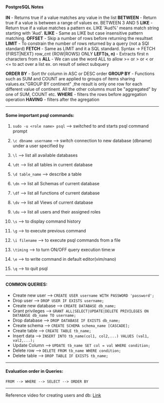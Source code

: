 #### PostgreSQL Notes  

**IN** 		- Returns true if a value matches any value in the list
**BETWEEN** 	- Return true if a value is between a range of values ex. BETWEEN 3 AND 5
**LIKE**		- Return true if a value matches a pattern ex. LIKE 'Aud%' means match string starting with 'Aud'.
**ILIKE**		- Same as LIKE but case insensitive pattern matching.
**OFFSET** 		- Skip a number of rows before returning the resultset 
**LIMIT**		- To constrain the number of rows returned by a query (not a SQl standard)
**FETCH**		- Same as LIMIT and it a SQL standard. Syntax -> FETCH {FIRST|NEXT} row_cnt {ROW|ROWS} ONLY
**LEFT(s, n)** 	- Extracts first n characters from s 
**ALL**		- We can use the word ALL to allow >= or > or < or <= to act over a list ex. on result of select subquery 

**ORDER BY**	- Sort thr column in ASC or DESC order
**GROUP BY**	- Functions such as SUM and COUNT are applied to groups of items sharing values.ex."GROUP BY continent" ,the result is only one row for each different value of continent. All the other columns must be "aggregated" by one of SUM, COUNT etc.
**WHERE**		- filters the rows before aggregation operation
**HAVING**		- filters after the agregation

------------------------------------------------------------------------------------------

#### Some important psql commands:

1.  `sudo -u <role name> psql` 	--> switched to <role name> and starts psql command prompt
2. `\c dbname username` 		--> switch connection to new database (dbname) under a user specified by <username>
3. `\l`                --> list all available databases
4. `\dt`				--> list all tables in current database
5. `\d table_name`		--> describe a table
6. `\dn`				--> list all Schemas of current database
7. `\df`				--> list all functions of current database
8. `\dv`				--> list all Views of current database
9. `\du`				--> list all users and their assigned roles

10. `\s`				--> to display command history
11. `\g`				--> to execute previous command
12. `\i filename`			--> to execute psql commands from a file 
13. `\timing`			--> to turn ON/OFF query execution time:w
14. `\e`				--> to write command in default editor(vim/nano)
15. `\q`				--> to quit psql

------------------------------------------------------------------------------------------

#### COMMON QUERIES:

- Create new user 	--> `CREATE USER username WITH PASSWORD 'password';`
- Drop user		--> `DROP USER IF EXISTS username;`
- Create new database 	--> `CREATE DATABASE db_name;`
- Grant privileges	--> `GRANT ALL|SELECT|UPDATE|DELETE PRIVILEGES ON DATABASE db_name TO username;`
- Drop database		--> `DROP DATABASE IF EXISTS db_name;`
- Create schema		--> `CREATE SCHEMA schema_name [CASCADE];`
- Create table		--> `CREATE TABLE tb_name;`
- Insert data		--> `INSERT INTO tb_name(col1, col2,...) VALUES (val1, val2,...);`
- Update Column		--> `UPDATE tb_name SET col = val WHERE condition;`
- Delete row		    --> `DELETE FROM tb_name WHERE condition;`
- Delete table		--> `DROP TABLE IF EXISTS tb_name;`

-----------------------------------------------------------------------------------------

#### Evaluation order in Queries:

`FROM --> WHERE --> SELECT --> ORDER BY`

------------------------------------------------------------------------------------------

Reference video for creating users and db:  [Link](https://www.youtube.com/watch?v=RySuQtMiBxQ)

